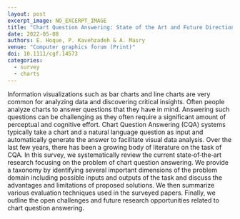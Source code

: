 ```yaml
---
layout: post
excerpt_image: NO_EXCERPT_IMAGE
title: "Chart Question Answering: State of the Art and Future Directions"
date: 2022-05-08
authors: E. Hoque, P. Kavehzadeh & A. Masry
venue: "Computer graphics forum (Print)"
doi: 10.1111/cgf.14573
categories:
  - survey
  - charts
---
```

Information visualizations such as bar charts and line charts are very common for analyzing data and discovering critical insights. Often people analyze charts to answer questions that they have in mind. Answering such questions can be challenging as they often require a significant amount of perceptual and cognitive effort. Chart Question Answering (CQA) systems typically take a chart and a natural language question as input and automatically generate the answer to facilitate visual data analysis. Over the last few years, there has been a growing body of literature on the task of CQA. In this survey, we systematically review the current state‐of‐the‐art research focusing on the problem of chart question answering. We provide a taxonomy by identifying several important dimensions of the problem domain including possible inputs and outputs of the task and discuss the advantages and limitations of proposed solutions. We then summarize various evaluation techniques used in the surveyed papers. Finally, we outline the open challenges and future research opportunities related to chart question answering.
